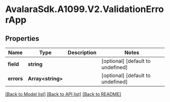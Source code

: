 # AvalaraSdk.A1099.V2.ValidationErrorApp

## Properties

Name | Type | Description | Notes
------------ | ------------- | ------------- | -------------
**field** | **string** |  | [optional] [default to undefined]
**errors** | **Array&lt;string&gt;** |  | [optional] [default to undefined]

[[Back to Model list]](../../../README.md#documentation-for-models) [[Back to API list]](../../../README.md#documentation-for-api-endpoints) [[Back to README]](../../../README.md)

